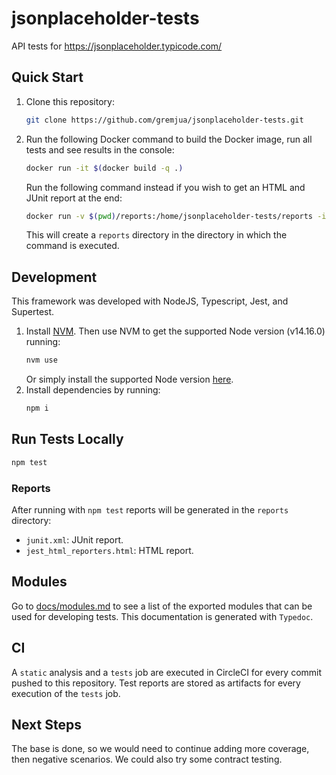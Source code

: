# jsonplaceholder-tests

API tests for https://jsonplaceholder.typicode.com/

## Quick Start

1. Clone this repository:
    ```sh
    git clone https://github.com/gremjua/jsonplaceholder-tests.git
    ```
1. Run the following Docker command to build the Docker image, run all tests and see results in the console:

    ```sh
    docker run -it $(docker build -q .)
    ```

    Run the following command instead if you wish to get an HTML and JUnit report at the end:

    ```sh
    docker run -v $(pwd)/reports:/home/jsonplaceholder-tests/reports -it $(docker build -q .)
    ```

    This will create a `reports` directory in the directory in which the command is executed.

## Development

This framework was developed with NodeJS, Typescript, Jest, and Supertest.

1. Install [NVM](https://github.com/nvm-sh/nvm). Then use NVM to get the supported Node version (v14.16.0) running:
    ```sh
    nvm use
    ```
    Or simply install the supported Node version [here](https://nodejs.org/dist/v14.16.0/).
1. Install dependencies by running:
    ```sh
    npm i
    ```

## Run Tests Locally

```sh
npm test
```

### Reports

After running with `npm test` reports will be generated in the `reports` directory:

-   `junit.xml`: JUnit report.
-   `jest_html_reporters.html`: HTML report.

## Modules

Go to [docs/modules.md](docs/modules.md) to see a list of the exported modules that can be used for developing tests. This documentation is generated with `Typedoc`.

## CI

A `static` analysis and a `tests` job are executed in CircleCI for every commit pushed to this repository.
Test reports are stored as artifacts for every execution of the `tests` job.

## Next Steps

The base is done, so we would need to continue adding more coverage, then negative scenarios. We could also try some contract testing.
